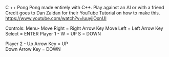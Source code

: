  C ++ Pong
 Pong made entirely with C++. 
 Play against an AI or with a friend 
 Credit goes to Dan Zaidan for their YouTube Tutorial on how to make this. 
 https://www.youtube.com/watch?v=luuyjjOxnUI  
 
 Controls: 
 Menu- Move Right = Right Arrow Key Move Left = Left Arrow Key Select = ENTER 
 Player 1 - 
    W = UP 
    S = DOWN 

 Player 2 - 
    Up Arrow Key = UP      
    Down Arrow Key = DOWN
